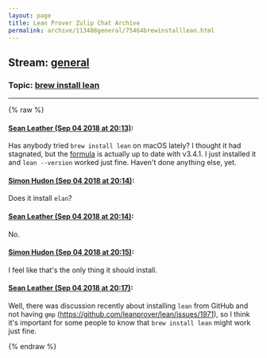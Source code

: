 ```yaml
---
layout: page
title: Lean Prover Zulip Chat Archive 
permalink: archive/113488general/75464brewinstalllean.html
---
```


## Stream: [general](index.html)
### Topic: [brew install lean](75464brewinstalllean.html)

---


{% raw %}
#### [ Sean Leather (Sep 04 2018 at 20:13)](https://leanprover.zulipchat.com/#narrow/stream/113488-general/topic/brew%20install%20lean/near/133326846):
<p>Has anybody tried <code>brew install lean</code> on macOS lately? I thought it had stagnated, but the <a href="https://formulae.brew.sh/formula/lean" target="_blank" title="https://formulae.brew.sh/formula/lean">formula</a> is actually up to date with v3.4.1. I just installed it and <code>lean --version</code> worked just fine. Haven't done anything else, yet.</p>

#### [ Simon Hudon (Sep 04 2018 at 20:14)](https://leanprover.zulipchat.com/#narrow/stream/113488-general/topic/brew%20install%20lean/near/133326900):
<p>Does it install <code>elan</code>?</p>

#### [ Sean Leather (Sep 04 2018 at 20:14)](https://leanprover.zulipchat.com/#narrow/stream/113488-general/topic/brew%20install%20lean/near/133326911):
<p>No.</p>

#### [ Simon Hudon (Sep 04 2018 at 20:15)](https://leanprover.zulipchat.com/#narrow/stream/113488-general/topic/brew%20install%20lean/near/133326941):
<p>I feel like that's the only thing it should install.</p>

#### [ Sean Leather (Sep 04 2018 at 20:17)](https://leanprover.zulipchat.com/#narrow/stream/113488-general/topic/brew%20install%20lean/near/133327042):
<p>Well, there was discussion recently about installing <code>lean</code> from GitHub and not having <code>gmp</code> (<a href="https://github.com/leanprover/lean/issues/1971" target="_blank" title="https://github.com/leanprover/lean/issues/1971">https://github.com/leanprover/lean/issues/1971</a>), so I think it's important for some people to know that <code>brew install lean</code> might work just fine.</p>


{% endraw %}
